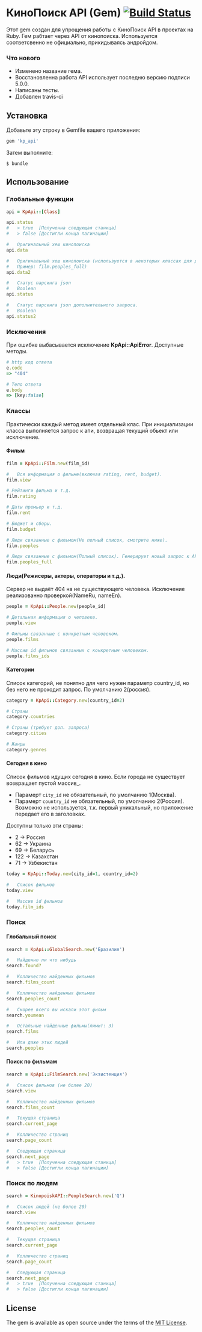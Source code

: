 # КиноПоиск API (Gem) [![Build Status](https://travis-ci.org/groverz/kp_api.svg?branch=master)](https://travis-ci.org/groverz/kp_api)

Этот gem создан для упрощения работы с КиноПоиск API в проектах на Ruby.
Гем рабтает через API от кинопоиска. 
Используется соответсвенно не официально, прикидываясь андройдом.

### Что нового

* Изменено название гема.
* Восстановленна работа API использует последню версию подписи 5.0.0.
* Написаны тесты.
* Добавлен travis-ci


## Установка

Добавьте эту строку в Gemfile вашего приложения:

```ruby
gem 'kp_api'
```

Затем выполните:

    $ bundle

## Использование

### Глобальные функции

```ruby
api = KpApi::[Class] 
```

```ruby
api.status 
#   > true  [Полученна следующая станица]
#   > false [Достигли конца пагинации]
```

```ruby
#   Оригинальный хеш кинопоиска
api.data 
```

```ruby
#   Оригинальный хеш кинопоиска (используется в некоторых классах для дополнительного запроса). 
#   Пример: film.peoples_full)
api.data2 
```

```ruby
#   Статус парсинга json 
#   Boolean
api.status 
```

```ruby
#   Статус парсинга json дополнительного запроса.
#   Boolean
api.status2
```

### Исключения 

При ошибке выбасывается исключение __KpApi::ApiError__. Доступные методы.

```ruby
# http код ответа
e.code
=> "404"
```

```ruby
# Тело ответа
e.body
=> [key:false]
```


### Классы 

Практически каждый метод имеет отдельный клас. При инициализации класса 
выполняется запрос к апи, возвращая текущий обьект или исключение.

#### Фильм

```ruby
film = KpApi::Film.new(film_id)
```

```ruby
#   Вся информация о фильме(включая rating, rent, budget).
film.view
```
```ruby
# Рейтинги фильма и т.д.
film.rating
```
```ruby
# Даты премьер и т.д.
film.rent
```

```ruby
# Бюджет и сборы.
film.budget
```

```ruby
# Люди связанные с фильмом(Не полный список, смотрите ниже).
film.peoples
```

```ruby
# Люди связанные с фильмом(Полный список). Генерирует новый запрос к API.
film.peoples_full
```


#### Люди(Режисеры, актеры, операторы и т.д.).

Сервер не выдаёт 404 на не существующего человека.
Исключение реализованно проверкой(NameRu, nameEn).

```ruby
people = KpApi::People.new(people_id)
```

```ruby
# Детальная информация о человеке.
people.view
```

```ruby
# Фильмы связанные с конкретным человеком.
people.films
```

```ruby
# Массив id фильмов связанных с конкретным человеком.
people.films_ids
```


#### Категории
Список категорий, не понятно для чего нужен параметр country_id, но без него не
проходит запрос. По умолчанию 2(россия).

```ruby
category = KpApi::Category.new(country_id=2)
```

```ruby
# Страны
category.countries
```

```ruby
# Страны (требует доп. запроса)
category.cities
```

```ruby
# Жанры
category.genres
```

#### Сегодня в кино
Список фильмов идущих сегодня в кино.
Если города не существует возвращает пустой массив_.
* Парамерт  `city_id`    не обязательный, по умолчанию 1(Москва). 
* Парамерт  `country_id` не обязательный, по умолчанию 2(Россия). 
Возможно не используется, т.к. первый уникальный, но приложение передает его в заголовках.

Доступны только эти страны:
* 2   -> Россия
* 62  -> Украина
* 69  -> Беларусь
* 122 -> Казахстан
* 71  -> Узбекистан

```ruby
today = KpApi::Today.new(city_id=1, country_id=2)
```

```ruby
#   Список фильмов
today.view
```

```ruby
#   Массив id фильмов
today.film_ids
```

### Поиск

#### Глобальный поиск

```ruby
search = KpApi::GlobalSearch.new('Бразилия')
```
```ruby
#   Найденно ли что нибудь
search.found?
```
```ruby
#   Колличество найденных фильмов
search.films_count
```
```ruby
#   Колличество найденных фильмов
search.peoples_count
```
```ruby
#   Скорее всего вы искали этот фильм
search.youmean
```
```ruby
#   Остальные найденные фильмы(лимит: 3)
search.films
```
```ruby
#   Или даже этих людей
search.peoples
```


#### Поиск по фильмам

```ruby
search = KpApi::FilmSearch.new('Экзистенция')
```

```ruby
#   Список фильмов (не более 20)
search.view
```

```ruby
#   Колличество найденных фильмов
search.films_count
```

```ruby
#   Текущая страница
search.current_page
```

```ruby
#   Колличество страниц
search.page_count
```

```ruby
#   Следующая страница
search.next_page
#   > true  [Полученна следующая станица]
#   > false [Достигли конца пагинации]
```


### Поиск по людям

```ruby
search = KinopoiskAPI::PeopleSearch.new('Q')
```

```ruby
#   Список людей (не более 20)
search.view
```

```ruby
#   Колличество найденных фильмов
search.peoples_count
```

```ruby
#   Текущая страница
search.current_page
```

```ruby
#   Колличество страниц
search.page_count
```

```ruby
#   Следующая страница
search.next_page
#   > true  [Полученна следующая станица]
#   > false [Достигли конца пагинации]
```

## License

The gem is available as open source under the terms of the [MIT License](http://opensource.org/licenses/MIT).

